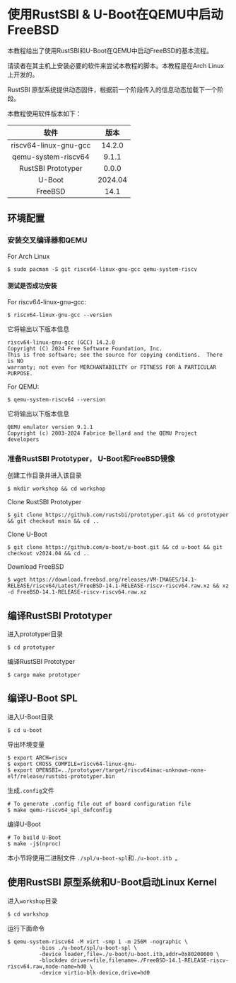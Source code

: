 # 使用RustSBI & U-Boot在QEMU中启动FreeBSD

本教程给出了使用RustSBI和U-Boot在QEMU中启动FreeBSD的基本流程。

请读者在其主机上安装必要的软件来尝试本教程的脚本。本教程是在Arch Linux上开发的。

RustSBI 原型系统提供动态固件，根据前一个阶段传入的信息动态加载下一个阶段。

本教程使用软件版本如下：

|         软件          |  版本   |
| :-------------------: | :-----: |
| riscv64-linux-gnu-gcc | 14.2.0  |
|  qemu-system-riscv64  |  9.1.1  |
|  RustSBI Prototyper   |  0.0.0  |
|        U-Boot         | 2024.04 |
|       FreeBSD         |  14.1   |

## 环境配置

### 安装交叉编译器和QEMU

For Arch Linux

``` shell
$ sudo pacman -S git riscv64-linux-gnu-gcc qemu-system-riscv
```

#### 测试是否成功安装

For riscv64-linux-gnu-gcc:

``` shell
$ riscv64-linux-gnu-gcc --version
```

它将输出以下版本信息

```
riscv64-linux-gnu-gcc (GCC) 14.2.0
Copyright (C) 2024 Free Software Foundation, Inc.
This is free software; see the source for copying conditions.  There is NO
warranty; not even for MERCHANTABILITY or FITNESS FOR A PARTICULAR PURPOSE.
```

For QEMU:

``` shell
$ qemu-system-riscv64 --version
```

它将输出以下版本信息

```
QEMU emulator version 9.1.1
Copyright (c) 2003-2024 Fabrice Bellard and the QEMU Project developers
```

### 准备RustSBI Prototyper， U-Boot和FreeBSD镜像

创建工作目录并进入该目录

``` shell
$ mkdir workshop && cd workshop
```

Clone RustSBI Prototyper

``` shell
$ git clone https://github.com/rustsbi/prototyper.git && cd prototyper && git checkout main && cd ..
```

Clone U-Boot

``` shell
$ git clone https://github.com/u-boot/u-boot.git && cd u-boot && git checkout v2024.04 && cd ..
```

Download FreeBSD
``` shell
$ wget https://download.freebsd.org/releases/VM-IMAGES/14.1-RELEASE/riscv64/Latest/FreeBSD-14.1-RELEASE-riscv-riscv64.raw.xz && xz -d FreeBSD-14.1-RELEASE-riscv-riscv64.raw.xz
```


## 编译RustSBI  Prototyper

进入prototyper目录

``` shell
$ cd prototyper
```

编译RustSBI  Prototyper

``` shell
$ cargo make prototyper
```

## 编译U-Boot SPL

进入U-Boot目录

``` shell
$ cd u-boot
```

导出环境变量

``` shell
$ export ARCH=riscv
$ export CROSS_COMPILE=riscv64-linux-gnu-
$ export OPENSBI=../prototyper/target/riscv64imac-unknown-none-elf/release/rustsbi-prototyper.bin
```

生成`.config`文件

``` shell
# To generate .config file out of board configuration file
$ make qemu-riscv64_spl_defconfig
```

编译U-Boot

``` shell
# To build U-Boot
$ make -j$(nproc)
```

本小节将使用二进制文件 `./spl/u-boot-spl`和`./u-boot.itb `。

## 使用RustSBI 原型系统和U-Boot启动Linux Kernel

进入`workshop`目录

``` shell
$ cd workshop
```

运行下面命令

``` shell
$ qemu-system-riscv64 -M virt -smp 1 -m 256M -nographic \
          -bios ./u-boot/spl/u-boot-spl \
          -device loader,file=./u-boot/u-boot.itb,addr=0x80200000 \
          -blockdev driver=file,filename=./FreeBSD-14.1-RELEASE-riscv-riscv64.raw,node-name=hd0 \
          -device virtio-blk-device,drive=hd0
```